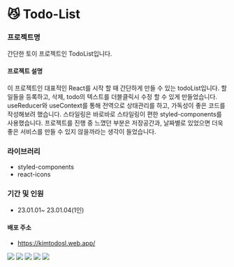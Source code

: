 # 😼 Todo-List

### 프로젝트명
간단한 토이 프로젝트인 TodoList입니다.

#### 프로젝트 설명
이 프로젝트인 대표적인 React를 시작 할 때 간단하게 만들 수 있는 todoList입니다. 
할 일들을 등록하고, 삭제, todo의 텍스트를 더블클릭시 수정 할 수 있게 만들었습니다.
useReducer와 useContext를 통해 전역으로 상태관리를 하고, 가독성이 좋은 코드를 작성해보려 했습니다.
스타일링은 바로바로 스타일링이 편한 styled-components를 사용했습니다.
프로젝트를 진행 중 느꼈던 부분은 저장공간과, 날짜별로 있었으면 더욱 좋은 서비스를 만들 수 있지 않을까라는 생각이 들었습니다.

### 라이브러리
- styled-components
- react-icons

### 기간 및 인원
- 23.01.01~ 23.01.04(1인)

#### 배포 주소
- https://kimtodosl.web.app/


<img src="https://img.shields.io/badge/JavaScript-F7DF1E?style=for-the-badge&logo=JavaScript&logoColor=white"> <img src="https://img.shields.io/badge/React-61DAFB?style=for-the-badge&logo=React&logoColor=white"> 
<img src="https://img.shields.io/badge/styled--components-DB7093?style=for-the-badge&logo=styled-components&logoColor=white">
<img src="https://img.shields.io/badge/HTML5-E34F26?style=for-the-badge&logo=HTML5&logoColor=white">
<img src="https://img.shields.io/badge/CSS3-1572B6?style=for-the-badge&logo=CSS3&logoColor=white">
